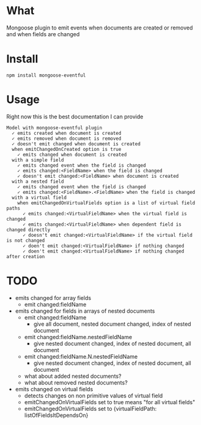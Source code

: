 # What
Mongoose plugin to emit events when documents are created or removed and when fields are changed

# Install
`npm install mongoose-eventful`

# Usage
Right now this is the best documentation I can provide
```
Model with mongoose-eventful plugin
  ✓ emits created when document is created
  ✓ emits removed when document is removed
  ✓ doesn't emit changed when document is created
  when emitChangedOnCreated option is true
    ✓ emits changed when document is created
  with a simple field
    ✓ emits changed event when the field is changed
    ✓ emits changed:<FieldName> when the field is changed
    ✓ doesn't emit changed:<FieldName> when document is created
  with a nested field
    ✓ emits changed event when the field is changed
    ✓ emits changed:<FieldName>.<FieldName> when the field is changed
  with a virtual field
    when emitChangedOnVirtualFields option is a list of virtual field paths
      ✓ emits changed:<VirtualFieldName> when the virtual field is changed
      ✓ emits changed:<VirtualFieldName> when dependent field is changed directly
      ✓ doesn't emit changed:<VirtualFieldName> if the virtual field is not changed
      ✓ doen't emit changed:<VirtualFieldName> if nothing changed
      ✓ doen't emit changed:<VirtualFieldName> if nothing changed after creation
```

# TODO
* emits changed for array fields
  * emit changed:fieldName
* emits changed for fields in arrays of nested documents
  * emit changed:fieldName
    * give all document, nested document changed, index of nested document
  * emit changed:fieldName.nestedFieldName
    * give nested document changed, index of nested document, all document
  * emit changed:fieldName.N.nestedFieldName
    * give nested document changed, index of nested document, all document
  * what about added nested documents?
  * what about removed nested documents?
* emits changed on virtual fields
  * detects changes on non primitive values of virtual field
  * emitChangedOnVirtualFields set to true means "for all virtual fields"
  * emitChangedOnVirtualFields set to {virtualFieldPath: listOfFieldsItDependsOn}
